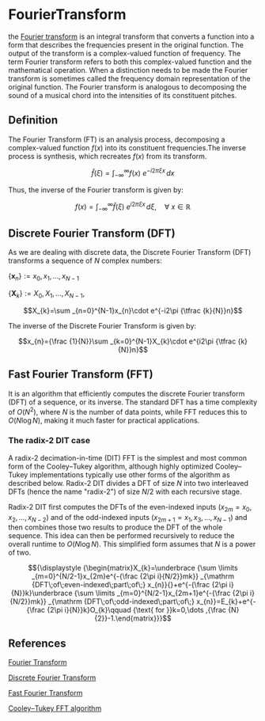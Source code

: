 # FourierTransform

the [Fourier transform](https://en.wikipedia.org/wiki/Fourier_transform) is an integral transform that converts a function into a form that describes the frequencies present in the original function. The output of the transform is a complex-valued function of frequency. The term Fourier transform refers to both this complex-valued function and the mathematical operation. When a distinction needs to be made the Fourier transform is sometimes called the frequency domain representation of the original function. The Fourier transform is analogous to decomposing the sound of a musical chord into the intensities of its constituent pitches.

## Definition
The Fourier Transform (FT) is an analysis process, decomposing a complex-valued function $f(x)$ into its constituent frequencies.The inverse process is synthesis, which recreates $f(x)$ from its transform.

$$\widehat {f}(\xi )=\int _{-\infty }^{\infty }f(x)\ e^{-i2\pi \xi x}\,dx$$

Thus, the inverse of the Fourier transform is given by:

$$f(x)=\int _{-\infty }^{\infty }{\widehat {f}}(\xi )\ e^{i2\pi \xi x}\,d\xi ,\quad \forall \ x\in \mathbb {R}$$

## Discrete Fourier Transform (DFT)
As we are dealing with discrete data, the Discrete Fourier Transform (DFT) transforms a sequence of $N$ complex numbers:

${\displaystyle \left\{\mathbf {x} _{n}\right\}:=x_{0},x_{1},\ldots ,x_{N-1}}$

${\displaystyle \left\{\mathbf {X} _{k}\right\}:=X_{0},X_{1},\ldots ,X_{N-1},}$

$$X_{k}=\sum _{n=0}^{N-1}x_{n}\cdot e^{-i2\pi {\tfrac {k}{N}}n}$$

The inverse of the Discrete Fourier Transform is given by:

$$x_{n}={\frac {1}{N}}\sum _{k=0}^{N-1}X_{k}\cdot e^{i2\pi {\tfrac {k}{N}}n}$$

## Fast Fourier Transform (FFT)

It is an algorithm that efficiently computes the discrete Fourier transform (DFT) of a sequence, or its inverse. The standard DFT has a time complexity of $O(N^2)$, where $N$ is the number of data points, while FFT reduces this to $O(N \log N)$, making it much faster for practical applications.

### The radix-2 DIT case

A radix-2 decimation-in-time (DIT) FFT is the simplest and most common form of the Cooley–Tukey algorithm, although highly optimized Cooley–Tukey implementations typically use other forms of the algorithm as described below. Radix-2 DIT divides a DFT of size $N$ into two interleaved DFTs (hence the name "radix-2") of size $N/2$ with each recursive stage.

Radix-2 DIT first computes the DFTs of the even-indexed inputs ${\displaystyle (x_{2m}=x_{0},x_{2},\ldots ,x_{N-2})}$ and of the odd-indexed inputs ${\displaystyle (x_{2m+1}=x_{1},x_{3},\ldots ,x_{N-1})}$ and then combines those two results to produce the DFT of the whole sequence. This idea can then be performed recursively to reduce the overall runtime to $O(N \log N)$. This simplified form assumes that $N$ is a power of two.

$${\displaystyle {\begin{matrix}X_{k}=\underbrace {\sum \limits _{m=0}^{N/2-1}x_{2m}e^{-{\frac {2\pi i}{N/2}}mk}} _{\mathrm {DFT\;of\;even-indexed\;part\;of\;} x_{n}}{}+e^{-{\frac {2\pi i}{N}}k}\underbrace {\sum \limits _{m=0}^{N/2-1}x_{2m+1}e^{-{\frac {2\pi i}{N/2}}mk}} _{\mathrm {DFT\;of\;odd-indexed\;part\;of\;} x_{n}}=E_{k}+e^{-{\frac {2\pi i}{N}}k}O_{k}\qquad {\text{ for }}k=0,\dots ,{\frac {N}{2}}-1.\end{matrix}}}$$

## References
[Fourier Transform](https://en.wikipedia.org/wiki/Fourier_transform)

[Discrete Fourier Transform](https://en.wikipedia.org/wiki/Discrete_Fourier_transform)

[Fast Fourier Transform](https://en.wikipedia.org/wiki/Cooley%E2%80%93Tukey_FFT_algorithm)

[Cooley–Tukey FFT algorithm](https://en.wikipedia.org/wiki/Cooley%E2%80%93Tukey_FFT_algorithm)